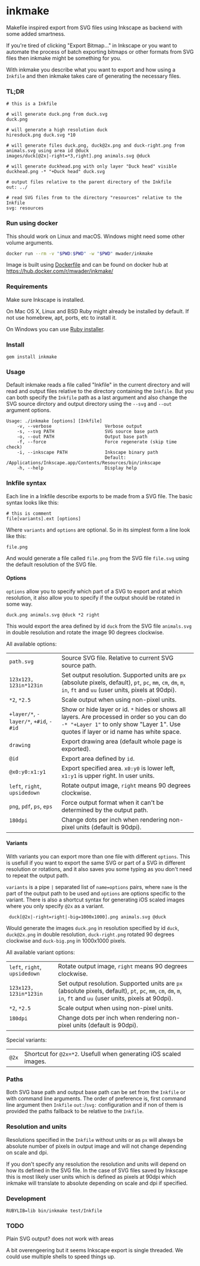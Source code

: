 inkmake
=======

Makefile inspired export from SVG files using Inkscape as backend with some added smartness.

If you're tired of clicking "Export Bitmap…" in Inkscape or you want to automate the process of batch exporting bitmaps or other formats from SVG files then inkmake might be something for you.

With inkmake you describe what you want to export and how using a `Inkfile` and then inkmake takes care of generating the necessary files.

### TL;DR

    # this is a Inkfile

    # will generate duck.png from duck.svg
    duck.png

    # will generate a high resolution duck
    hiresduck.png duck.svg *10

    # will generate files duck.png, duck@2x.png and duck-right.png from animals.svg using area id @duck
    images/duck[@2x|-right=*3,right].png animals.svg @duck

    # will generate duckhead.png with only layer "Duck head" visible
    duckhead.png -* "+Duck head" duck.svg

    # output files relative to the parent directory of the Inkfile
    out: ../

    # read SVG files from to the directory "resources" relative to the Inkfile
    svg: resources

### Run using docker

This should work on Linux and macOS. Windows might need some other volume arguments.

```sh
docker run --rm -v "$PWD:$PWD" -w "$PWD" mwader/inkmake
```

Image is built using [Dockerfile](Dockerfile) and can be found on docker hub at https://hub.docker.com/r/mwader/inkmake/

### Requirements

Make sure Inkscape is installed.

On Mac OS X, Linux and BSD Ruby might already be installed by default. If not use homebrew, apt, ports, etc to install it.

On Windows you can use [Ruby installer](http://rubyinstaller.org).

### Install

	gem install inkmake

### Usage

Default inkmake reads a file called "Inkfile" in the current directory and will read and output files relative to the directory containing the `Inkfile`. But you can both specify the `Inkfile` path as a last argument and also change the SVG source dirctory and output directory using the `--svg` and `--out` argument options.


	Usage: ./inkmake [options] [Inkfile]
	    -v, --verbose                    Verbose output
	    -s, --svg PATH                   SVG source base path
	    -o, --out PATH                   Output base path
	    -f, --force                      Force regenerate (skip time check)
	    -i, --inkscape PATH              Inkscape binary path
	                                     Default: /Applications/Inkscape.app/Contents/Resources/bin/inkscape
	    -h, --help                       Display help

### Inkfile syntax

Each line in a Inkfile describe exports to be made from a SVG file. The basic syntax looks like this:

    # this is comment
    file[variants].ext [options]

Where `variants` and `options` are optional. So in its simplest form a line look like this:

    file.png

And would generate a file called `file.png` from the SVG file `file.svg` using the default resolution of the SVG file.

#### Options

`options` allow you to specify which part of a SVG to export and at which resolution, it also allow you to specify if the output should be rotated in some way.

    duck.png animals.svg @duck *2 right

This would export the area defined by id `duck` from the SVG file `animals.svg` in double resolution and rotate the image 90 degrees clockwise.

All available options:

<table>
	<tr>
		<td><code>path.svg</code></td>
		<td>Source SVG file. Relative to current SVG source path.</td>
	</tr>
	<tr>
		<td><code>123x123, 123in*123in</code></td>
		<td>Set output resolution. Supported units are
			<code>px</code> (absolute pixels, default), 
			<code>pt</code>, 
 			<code>pc</code>, 
 		   	<code>mm</code>, 
 		   	<code>cm</code>, 
 		   	<code>dm</code>, 
 		   	<code>m</code>, 
 		   	<code>in</code>, 
 		   	<code>ft</code> and 
 		   	<code>uu</code> (user units, pixels at 90dpi).
		</td>
	</tr>
	<tr>
		<td><code>*2</code>, <code>*2.5</code></td>
		<td>Scale output when using non-pixel units.</td>
	</tr>
	<tr>
		<td><code>+layer/*</code>, <code>-layer/*</code>, <code>+#id</code>, <code>-#id</code></td>
		<td>
			Show or hide layer or id. <code>*</code> hides or shows all layers.
			Are processed in order so you can do <code>-* "+Layer 1"</code> to only show "Layer 1"</code>. Use quotes if layer or id name has white space.
		</td>
	</tr>
	<tr>
		<td><code>drawing</code></td>
		<td>Export drawing area (default whole page is exported).</td>
	</tr>
	<tr>
		<td><code>@id</code></td>
		<td>Export area defined by <code>id</code>.</td>
	</tr>
	<tr>
		<td><code>@x0:y0:x1:y1</code></td>
		<td>Export specified area. <code>x0:y0</code> is lower left, <code>x1:y1</code> is upper right. In user units.</td>
	</tr>
	<tr>
		<td><code>left</code>, <code>right</code>, <code>upsidedown</code></td>
		<td>Rotate output image, <code>right</code> means 90 degrees clockwise.</td>
	</tr>
	<tr>
		<td><code>png</code>, <code>pdf</code>, <code>ps</code>, <code>eps</code></td>
		<td>Force output format when it can't be determined by the output path.</td>
	</tr>
	<tr>
		<td><code>180dpi</code</td>
		<td>Change dots per inch when rendering non-pixel units (default is 90dpi).</td>
	</tr>
</table>


#### Variants

With variants you can export more than one file with different `options`. This is usefull if you want to export the same SVG or part of a SVG in different resolution or rotations, and it also saves you some typing as you don't need to repeat the output path.

`variants` is a pipe `|` separated list of `name=options` pairs, where `name` is the part of the output path to be used and `options` are options specific to the variant. There is also a shortcut syntax for generating iOS scaled images where you only specify `@2x` as a variant.

     duck[@2x|-right=right|-big=1000x1000].png animals.svg @duck

Would generate the images `duck.png` in resolution specified by id `duck`, `duck@2x.png` in double resolution, `duck-right.png` rotated 90 degrees clockwise and `duck-big.png` in 1000x1000 pixels.

All available variant options:

<table>
	<tr>
		<td><code>left</code>, <code>right</code>, <code>upsidedown</code></td>
		<td>Rotate output image, <code>right</code> means 90 degrees clockwise.</td>
	</tr>
	<tr>
		<td><code>123x123, 123in*123in</code></td>
		<td>Set output resolution. Supported units are
			<code>px</code> (absolute pixels, default), 
			<code>pt</code>, 
 			<code>pc</code>, 
 		   	<code>mm</code>, 
 		   	<code>cm</code>, 
 		   	<code>dm</code>, 
 		   	<code>m</code>, 
 		   	<code>in</code>, 
 		   	<code>ft</code> and 
 		   	<code>uu</code> (user units, pixels at 90dpi).
		</td>
	</tr>
	<tr>
		<td><code>*2</code>, <code>*2.5</code></td>
		<td>Scale output when using non-pixel units.</td>
	</tr>
	<tr>
		<td><code>180dpi</code</td>
		<td>Change dots per inch when rendering non-pixel units (default is 90dpi).</td>
	</tr>
</table>

Special variants:

<table>
	<tr>
		<td><code>@2x</code></td>
		<td>Shortcut for <code>@2x=*2</code>. Usefull when generating iOS scaled images.</td>
	</tr>
</table>

### Paths

Both SVG base path and output base path can be set from the `Inkfile` or with command line arguments. The order of preference is, first command line argument then `Inkfile` `out:`/`svg:` configuration and if non of them is provided the paths fallback to be relative to the `Inkfile`.

### Resolution and units

Resolutions specified in the `Inkfile` without units or as `px` will always be absolute number of pixels in output image and will not change depending on scale and dpi.

If you don't specify any resolution the resolution and units will depend on how its defined in the SVG file. In the case of SVG files saved by Inkscape this is most likely user units which is defined as pixels at 90dpi which inkmake will translate to absolute depending on scale and dpi if specified.

### Development

    RUBYLIB=lib bin/inkmake test/Inkfile

### TODO

 Plain SVG output? does not work with areas

 A bit overengeering but it seems Inkscape export is single threaded. We could use multiple shells to speed things up.
